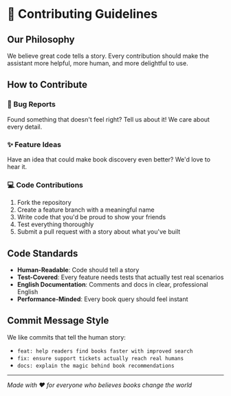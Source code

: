 # 🎯 Contributing Guidelines

## Our Philosophy 
We believe great code tells a story. Every contribution should make the assistant more helpful, more human, and more delightful to use.

## How to Contribute

### 🐛 Bug Reports
Found something that doesn't feel right? Tell us about it! We care about every detail.

### ✨ Feature Ideas  
Have an idea that could make book discovery even better? We'd love to hear it.

### 💻 Code Contributions
1. Fork the repository
2. Create a feature branch with a meaningful name
3. Write code that you'd be proud to show your friends
4. Test everything thoroughly  
5. Submit a pull request with a story about what you've built

## Code Standards
- **Human-Readable**: Code should tell a story
- **Test-Covered**: Every feature needs tests that actually test real scenarios
- **English Documentation**: Comments and docs in clear, professional English
- **Performance-Minded**: Every book query should feel instant

## Commit Message Style
We like commits that tell the human story:
- `feat: help readers find books faster with improved search`
- `fix: ensure support tickets actually reach real humans`  
- `docs: explain the magic behind book recommendations`

---
*Made with ❤️ for everyone who believes books change the world*
